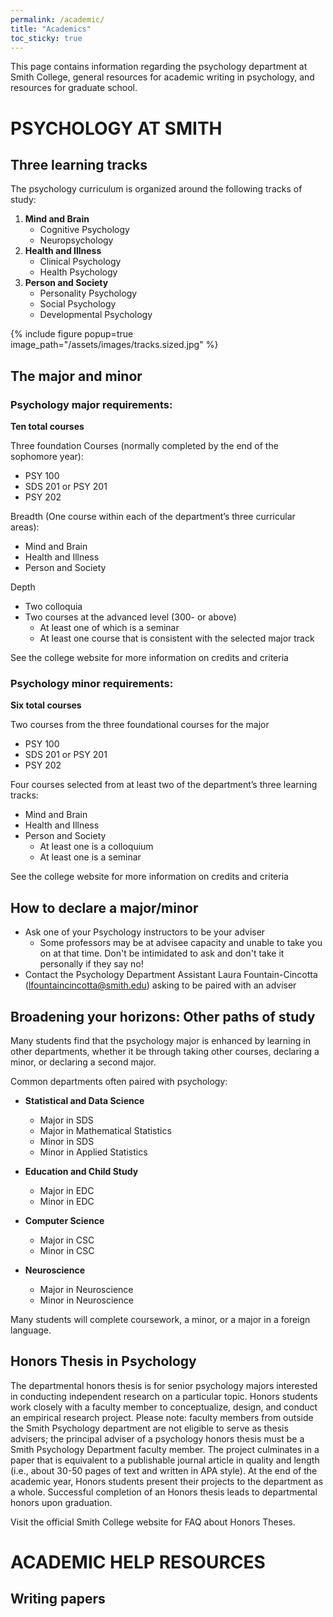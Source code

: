 ```yaml
---
permalink: /academic/
title: "Academics"
toc_sticky: true
---
```

This page contains information regarding the psychology department at Smith College, general resources for academic writing in psychology, and resources for graduate school.

# PSYCHOLOGY AT SMITH

## Three learning tracks
The psychology curriculum is organized around the following tracks of study:
1. **Mind and Brain**
    - Cognitive Psychology
    - Neuropsychology
2. **Health and Illness**
    - Clinical Psychology
    - Health Psychology 
3. **Person and Society**
    - Personality Psychology
    - Social Psychology
    - Developmental Psychology

{% include figure popup=true image_path="/assets/images/tracks.sized.jpg" %}


## The major and minor
### Psychology major requirements:
**Ten total courses**

Three foundation Courses (normally completed by the end of the sophomore year):
 - PSY 100
 - SDS 201 or PSY 201
 - PSY 202

Breadth (One course within each of the department’s three curricular areas):
 - Mind and Brain
 - Health and Illness
 - Person and Society

Depth
 - Two colloquia
 - Two courses at the advanced level (300- or above)
     - At least one of which is a seminar
     - At least one course that is consistent with the selected major track

See the college website for more information on credits and criteria

### Psychology minor requirements:

**Six total courses**

Two courses from the three foundational courses for the major 
 - PSY 100
 - SDS 201 or PSY 201
 - PSY 202
   
Four courses selected from at least two of the department’s three learning tracks:
 - Mind and Brain
 - Health and Illness
 - Person and Society
     - At least one is a colloquium
     - At least one is a seminar

See the college website for more information on credits and criteria

## How to declare a major/minor

  - Ask one of your Psychology instructors to be your adviser
     - Some professors may be at advisee capacity and unable to take you on at that time. Don't be intimidated to ask and don't take it personally if they say no!
  - Contact the Psychology Department Assistant Laura Fountain-Cincotta (lfountaincincotta@smith.edu) asking to be paired with an adviser 


## Broadening your horizons: Other paths of study

Many students find that the psychology major is enhanced by learning in other departments, whether it be through taking other courses, declaring a minor, or declaring a second major.

Common departments often paired with psychology:

- **Statistical and Data Science**
    - Major in SDS
    - Major in Mathematical Statistics
    - Minor in SDS
    - Minor in Applied Statistics 

- **Education and Child Study**
    - Major in EDC
    - Minor in EDC

- **Computer Science**
    - Major in CSC
    - Minor in CSC

- **Neuroscience**
    - Major in Neuroscience
    - Minor in Neuroscience

Many students will complete coursework, a minor, or a major in a foreign language.

## Honors Thesis in Psychology

The departmental honors thesis is for senior psychology majors interested in conducting independent research on a particular topic. Honors students work closely with a faculty member to conceptualize, design, and conduct an empirical research project. Please note: faculty members from outside the Smith Psychology department are not eligible to serve as thesis advisers; the principal adviser of a psychology honors thesis must be a Smith Psychology Department faculty member. The project culminates in a paper that is equivalent to a publishable journal article in quality and length (i.e., about 30-50 pages of text and written in APA style). At the end of the academic year, Honors students present their projects to the department as a whole. Successful completion of an Honors thesis leads to departmental honors upon graduation.

Visit the official Smith College website for FAQ about Honors Theses.


# ACADEMIC HELP RESOURCES

## Writing papers



